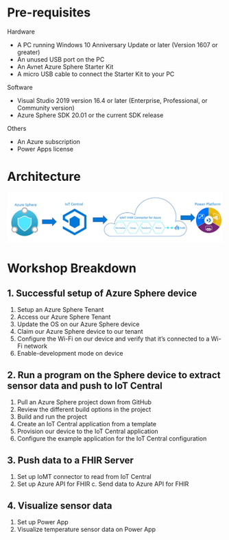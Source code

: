 # Pre-requisites

Hardware 

 - A PC running Windows 10 Anniversary Update or later (Version 1607 or greater) 
- An unused USB port on the PC 
- An Avnet Azure Sphere Starter Kit 
- A micro USB cable to connect the Starter Kit to your PC 

Software 

 - Visual Studio 2019 version 16.4 or later (Enterprise, Professional,
   or Community version)  
 - Azure Sphere SDK 20.01 or the current SDK
   release

Others 

- An Azure subscription 
- Power Apps license 

# Architecture

![alt text](./images/diagram1.jpg "Process Flow")


# Workshop Breakdown

## 1. Successful setup of Azure Sphere device

1. Setup an Azure Sphere Tenant  
2.  Access our Azure Sphere Tenant  
3. Update the OS on our Azure Sphere device  
4. Claim our Azure Sphere device to our tenant  
5. Configure the Wi-Fi on our device and verify that it’s connected to a Wi-Fi network  
6. Enable-development mode on device

## 2. Run a program on the Sphere device to extract sensor data and push to IoT Central

 1. Pull an Azure Sphere project down from GitHub  
 2. Review the different build options in the project  
 3. Build and run the project
 4. Create an IoT Central application from a template  
 5. Provision our device to the IoT Central application  
 6. Configure the example application for the IoT Central configuration

## 3. Push data to a FHIR Server
1. Set up IoMT connector to read from IoT Central 
2. Set up Azure API for FHIR c. Send data to Azure API for FHIR

## 4. Visualize sensor data

1. Set up Power App 
2. Visualize temperature sensor data on Power App
